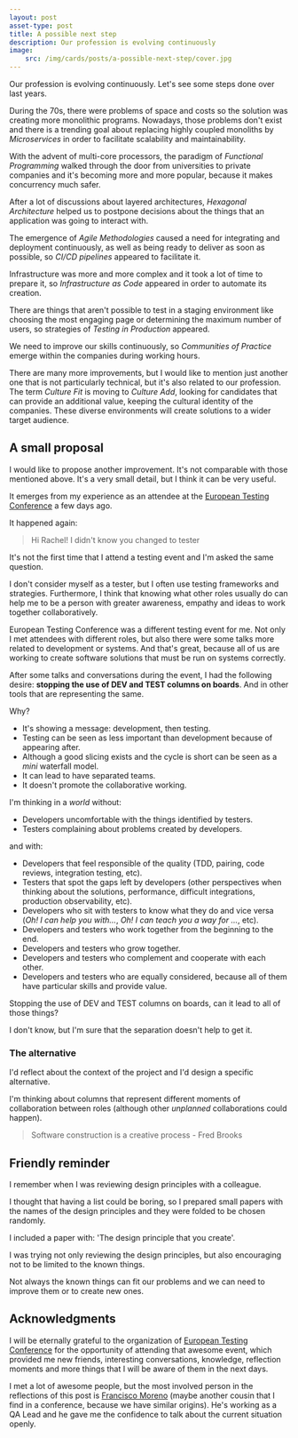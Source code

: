 ```yaml
---
layout: post
asset-type: post
title: A possible next step
description: Our profession is evolving continuously
image:
    src: /img/cards/posts/a-possible-next-step/cover.jpg
---
```


Our profession is evolving continuously. Let's see some steps done over last years.

During the 70s, there were problems of space and costs so the solution was creating more monolithic programs. Nowadays, those problems don't exist and there is a trending goal about replacing highly coupled monoliths by _Microservices_ in order to facilitate scalability and maintainability.

With the advent of multi-core processors, the paradigm of _Functional Programming_ walked through the door from universities to private companies and it's becoming more and more popular, because it makes concurrency much safer.

After a lot of discussions about layered architectures, _Hexagonal Architecture_ helped us to postpone decisions about the things that an application was going to interact with.

The emergence of _Agile Methodologies_ caused a need for integrating and deployment continuously, as well as being ready to deliver as soon as possible, so _CI/CD pipelines_ appeared to facilitate it.

Infrastructure was more and more complex and it took a lot of time to prepare it, so _Infrastructure as Code_ appeared in order to automate its creation.

There are things that aren't possible to test in a staging environment like choosing the most engaging page or determining the maximum number of users, so strategies of _Testing in Production_ appeared.

We need to improve our skills continuously, so _Communities of Practice_ emerge within the companies during working hours.

There are many more improvements, but I would like to mention just another one that is not particularly technical, but it's also related to our profession. The term _Culture Fit_ is moving to _Culture Add_, looking for candidates that can provide an additional value, keeping the cultural identity of the companies. These diverse environments will create solutions to a wider target audience.

## A small proposal

I would like to propose another improvement. It's not comparable with those mentioned above. It's a very small detail, but I think it can be very useful.

It emerges from my experience as an attendee at the [European Testing Conference](https://europeantestingconference.eu) a few days ago.

It happened again:

> Hi Rachel! I didn't know you changed to tester

It's not the first time that I attend a testing event and I'm asked the same question. 

I don't consider myself as a tester, but I often use testing frameworks and strategies. Furthermore, I think that knowing what other roles usually do can help me to be a person with greater awareness, empathy and ideas to work together collaboratively.

European Testing Conference was a different testing event for me. Not only I met attendees with different roles, but also there were some talks more related to development or systems. And that's great, because all of us are working to create software solutions that must be run on systems correctly.

After some talks and conversations during the event, I had the following desire: **stopping the use of DEV and TEST columns on boards**. And in other tools that are representing the same.

Why?

* It's showing a message: development, then testing.
* Testing can be seen as less important than development because of appearing after.
* Although a good slicing exists and the cycle is short can be seen as a _mini_ waterfall model.
* It can lead to have separated teams.
* It doesn't promote the collaborative working.

I'm thinking in a _world_ without:

* Developers uncomfortable with the things identified by testers.
* Testers complaining about problems created by developers.

and with:

* Developers that feel responsible of the quality (TDD, pairing, code reviews, integration testing, etc).
* Testers that spot the gaps left by developers (other perspectives when thinking about the solutions, performance, difficult integrations, production observability, etc).
* Developers who sit with testers to know what they do and vice versa (_Oh! I can help you with..._, _Oh! I can teach you a way for ..._, etc).
* Developers and testers who work together from the beginning to the end.
* Developers and testers who grow together.
* Developers and testers who complement and cooperate with each other.
* Developers and testers who are equally considered, because all of them have particular skills and provide value.

Stopping the use of DEV and TEST columns on boards, can it lead to all of those things?

I don't know, but I'm sure that the separation doesn't help to get it.

### The alternative

I'd reflect about the context of the project and I'd design a specific alternative.

I'm thinking about columns that represent different moments of collaboration between roles (although other _unplanned_ collaborations could happen). 

> Software construction is a creative process - Fred Brooks 

## Friendly reminder

I remember when I was reviewing design principles with a colleague.

I thought that having a list could be boring, so I prepared small papers with the names of the design principles and they were folded to be chosen randomly. 

I included a paper with: 'The design principle that you create'.

I was trying not only reviewing the design principles, but also encouraging not to be limited to the known things.

Not always the known things can fit our problems and we can need to improve them or to create new ones.

## Acknowledgments

I will be eternally grateful to the organization of [European Testing Conference](https://europeantestingconference.eu) for the opportunity of attending that awesome event, which provided me new friends, interesting conversations, knowledge, reflection moments and more things that I will be aware of them in the next days.

I met a lot of awesome people, but the most involved person in the reflections of this post is [Francisco Moreno](https://twitter.com/morvader) (maybe another cousin that I find in a conference, because we have similar origins). He's working as a QA Lead and he gave me the confidence to talk about the current situation openly.
